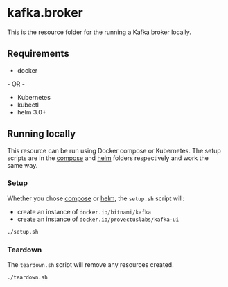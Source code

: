 # kafka.broker

This is the resource folder for the running a Kafka broker locally.

## Requirements

- docker

\- OR -

- Kubernetes
- kubectl
- helm 3.0+

## Running locally

This resource can be run using Docker compose or Kubernetes. The setup scripts are in the [compose](./docker/compose) and [helm](./k8s/helm) folders respectively and work the same way.

### Setup

Whether you chose [compose](./docker/compose) or [helm](./k8s/helm), the `setup.sh` script will:

- create an instance of `docker.io/bitnami/kafka`
- create an instance of `docker.io/provectuslabs/kafka-ui`

```bash
./setup.sh
```

### Teardown

The `teardown.sh` script will remove any resources created.

```bash
./teardown.sh
```
